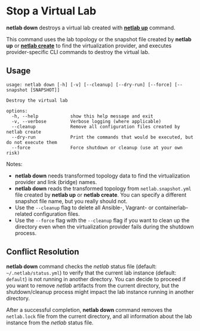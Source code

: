 # Stop a Virtual Lab

**netlab down** destroys a virtual lab created with **[netlab up](up.md)** command.

This command uses the lab topology or the snapshot file created by **netlab up** or **[netlab create](create.md)** to find the virtualization provider, and executes provider-specific CLI commands to destroy the virtual lab.

## Usage

```
usage: netlab down [-h] [-v] [--cleanup] [--dry-run] [--force] [--snapshot [SNAPSHOT]]

Destroy the virtual lab

options:
  -h, --help            show this help message and exit
  -v, --verbose         Verbose logging (where applicable)
  --cleanup             Remove all configuration files created by netlab create
  --dry-run             Print the commands that would be executed, but do not execute them
  --force               Force shutdown or cleanup (use at your own risk)
```

Notes:

* **netlab down** needs transformed topology data to find the virtualization provider and link (bridge) names.
* **netlab down** reads the transformed topology from `netlab.snapshot.yml` file created by **netlab up** or **netlab create**. You can specify a different snapshot file name, but you really should not.
* Use the `--cleanup` flag to delete all Ansible-, Vagrant- or containerlab-related configuration files.
* Use the `--force` flag with the `--cleanup` flag if you want to clean up the directory even when the virtualization provider fails during the shutdown process.

## Conflict Resolution

**netlab down** command checks the _netlab_ status file (default: `~/.netlab/status.yml`) to verify that the current lab instance (default: `default`) is not running in another directory. You can decide to proceed if you want to remove _netlab_ artifacts from the current directory, but the shutdown/cleanup process might impact the lab instance running in another directory.

After a successful completion, **netlab down** command removes the `netlab.lock` file from the current directory, and all information about the lab instance from the _netlab_ status file.
